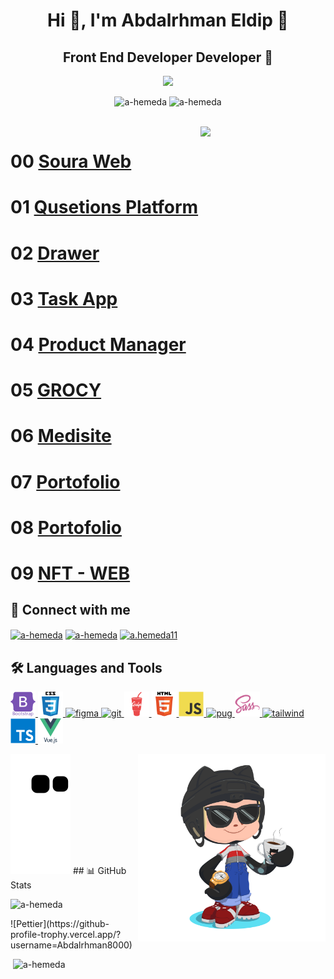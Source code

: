
<h1 align="center">Hi 👋, I'm Abdalrhman Eldip 👑</h1>
<h2 align="center">Front End Developer Developer 💎</h2>
<p align="center"> <img src="https://readme-typing-svg.herokuapp.com?lines=Welcome,+Let's+follow+each+other+💖" /> </p>
<p align="center"> <img src="https://komarev.com/ghpvc/?username=a-hemeda&label=Profile%20views&color=004080&style=flat" alt="a-hemeda" height="30" width="180" />
	           <img src="https://img.shields.io/github/followers/a-hemeda?label=Followers&color=800000&style=flat" alt="a-hemeda" height="30" width="120" />
</p>
<br>

<img align="right" src="https://user-images.githubusercontent.com/63050133/156676671-d5b2e362-97d4-4404-9447-dd71ddfea82f.gif" width = 200px/>

# 00 [Soura Web](https://abdalrhman8000.github.io/Soura_web_lv_4/)

# 01 [Qusetions Platform](https://abdalrhman8000.github.io/Qusetions-Platform_lv_4/)

# 02 [Drawer](https://abdalrhman8000.github.io/Drawer/)

# 03 [Task App](https://abdalrhman8000.github.io/Task-App_lv_2/)

# 04 [Product Manager]( https://abdalrhman8000.github.io/Super_Market_Product_Manager/)

# 05 [GROCY](https://abdalrhman8000.github.io/GROCY/)

# 06 [Medisite](https://abdalrhman8000.github.io/Medisite/)

# 07 [Portofolio](https://abdalrhman8000.github.io/Portofolio-SamCreative-Ts/)

# 08 [Portofolio](https://abdalrhman8000.github.io/Personal_Portfolio_lv_4/)

# 09 [NFT - WEB](https://abdalrhman8000.github.io/NFT-WEB-/)

## 📩 Connect with me
<p align="left">
<a href="#" target="blank"><img align="center" src="https://raw.githubusercontent.com/rahuldkjain/github-profile-readme-generator/master/src/images/icons/Social/linked-in-alt.svg" alt="a-hemeda" height="50" width="60" /></a>
<a href="#" target="blank"><img align="center" src="https://raw.githubusercontent.com/rahuldkjain/github-profile-readme-generator/master/src/images/icons/Social/codepen.svg" alt="a-hemeda" height="50" width="60" /></a>
<a href="https://www.facebook.com/capo.king.7967/" target="blank"><img align="center" src="https://raw.githubusercontent.com/rahuldkjain/github-profile-readme-generator/master/src/images/icons/Social/facebook.svg" alt="a.hemeda11" height="50" width="60" /></a>
</p>

## 🛠 Languages and Tools
<p align="left"> <a href="https://getbootstrap.com" target="_blank" rel="noreferrer"> <img src="https://raw.githubusercontent.com/devicons/devicon/master/icons/bootstrap/bootstrap-plain-wordmark.svg" alt="bootstrap" width="40" height="40"/> </a> <a href="https://www.w3schools.com/css/" target="_blank" rel="noreferrer"> <img src="https://raw.githubusercontent.com/devicons/devicon/master/icons/css3/css3-original-wordmark.svg" alt="css3" width="40" height="40"/> </a> <a href="https://www.figma.com/" target="_blank" rel="noreferrer"> <img src="https://www.vectorlogo.zone/logos/figma/figma-icon.svg" alt="figma" width="40" height="40"/> </a> <a href="https://git-scm.com/" target="_blank" rel="noreferrer"> <img src="https://www.vectorlogo.zone/logos/git-scm/git-scm-icon.svg" alt="git" width="40" height="40"/> </a> <a href="https://gulpjs.com" target="_blank" rel="noreferrer"> <img src="https://raw.githubusercontent.com/devicons/devicon/master/icons/gulp/gulp-plain.svg" alt="gulp" width="40" height="40"/> </a> <a href="https://www.w3.org/html/" target="_blank" rel="noreferrer"> <img src="https://raw.githubusercontent.com/devicons/devicon/master/icons/html5/html5-original-wordmark.svg" alt="html5" width="40" height="40"/> </a> <a href="https://developer.mozilla.org/en-US/docs/Web/JavaScript" target="_blank" rel="noreferrer"> <img src="https://raw.githubusercontent.com/devicons/devicon/master/icons/javascript/javascript-original.svg" alt="javascript" width="40" height="40"/> </a> <a href="https://pugjs.org" target="_blank" rel="noreferrer"> <img src="https://cdn.worldvectorlogo.com/logos/pug.svg" alt="pug" width="40" height="40"/> </a> <a href="https://sass-lang.com" target="_blank" rel="noreferrer"> <img src="https://raw.githubusercontent.com/devicons/devicon/master/icons/sass/sass-original.svg" alt="sass" width="40" height="40"/> </a> <a href="https://tailwindcss.com/" target="_blank" rel="noreferrer"> <img src="https://www.vectorlogo.zone/logos/tailwindcss/tailwindcss-icon.svg" alt="tailwind" width="40" height="40"/> </a> <a href="https://www.typescriptlang.org/" target="_blank" rel="noreferrer"> <img src="https://raw.githubusercontent.com/devicons/devicon/master/icons/typescript/typescript-original.svg" alt="typescript" width="40" height="40"/> </a> <a href="https://vuejs.org/" target="_blank" rel="noreferrer"> <img src="https://raw.githubusercontent.com/devicons/devicon/master/icons/vuejs/vuejs-original-wordmark.svg" alt="vuejs" width="40" height="40"/> </a> </p>
<img src="https://github.com/Amira-Zahran/Amira-zahran/blob/output/github-contribution-grid-snake.svg" alt="Snake"/>
<img alt="Night Coding" src="https://raw.githubusercontent.com/AhmedFathyDev/AhmedFathyDev/main/GitHub.png" align="right" height="300"/>
## 📊 GitHub Stats
<p align="left"> <img  src="https://github-readme-stats.vercel.app/api/top-langs?username=Abdalrhman8000&show_icons=true&locale=en&layout=compact&theme=radical&hide_border=true" alt="a-hemeda" /> </p>
![Pettier](https://github-profile-trophy.vercel.app/?username=Abdalrhman8000)
<p align="left"> &nbsp;<img  src="https://github-readme-stats.vercel.app/api?username=Abdalrhman8000&show_icons=true&locale=en&theme=tokyonight" alt="a-hemeda" /> </p>

